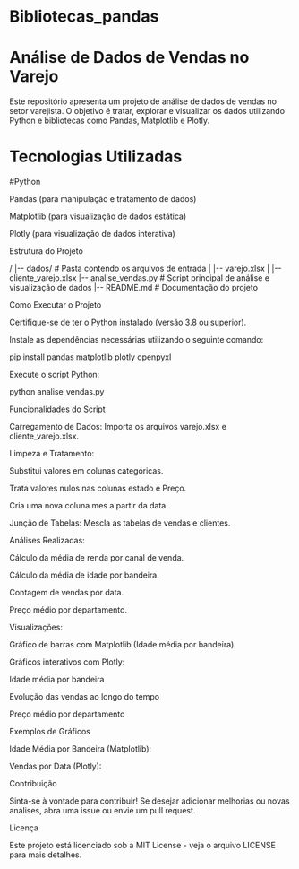 # Bibliotecas_pandas

# Análise de Dados de Vendas no Varejo

Este repositório apresenta um projeto de análise de dados de vendas no setor varejista. O objetivo é tratar, explorar e visualizar os dados utilizando Python e bibliotecas como Pandas, Matplotlib e Plotly.

# Tecnologias Utilizadas

#Python

Pandas (para manipulação e tratamento de dados)

Matplotlib (para visualização de dados estática)

Plotly (para visualização de dados interativa)

Estrutura do Projeto

/
|-- dados/                 # Pasta contendo os arquivos de entrada
|   |-- varejo.xlsx
|   |-- cliente_varejo.xlsx
|-- analise_vendas.py       # Script principal de análise e visualização de dados
|-- README.md               # Documentação do projeto

Como Executar o Projeto

Certifique-se de ter o Python instalado (versão 3.8 ou superior).

Instale as dependências necessárias utilizando o seguinte comando:

pip install pandas matplotlib plotly openpyxl

Execute o script Python:

python analise_vendas.py

Funcionalidades do Script

Carregamento de Dados: Importa os arquivos varejo.xlsx e cliente_varejo.xlsx.

Limpeza e Tratamento:

Substitui valores em colunas categóricas.

Trata valores nulos nas colunas estado e Preço.

Cria uma nova coluna mes a partir da data.

Junção de Tabelas: Mescla as tabelas de vendas e clientes.

Análises Realizadas:

Cálculo da média de renda por canal de venda.

Cálculo da média de idade por bandeira.

Contagem de vendas por data.

Preço médio por departamento.

Visualizações:

Gráfico de barras com Matplotlib (Idade média por bandeira).

Gráficos interativos com Plotly:

Idade média por bandeira

Evolução das vendas ao longo do tempo

Preço médio por departamento

Exemplos de Gráficos

Idade Média por Bandeira (Matplotlib):


Vendas por Data (Plotly):


Contribuição

Sinta-se à vontade para contribuir! Se desejar adicionar melhorias ou novas análises, abra uma issue ou envie um pull request.

Licença

Este projeto está licenciado sob a MIT License - veja o arquivo LICENSE para mais detalhes.

